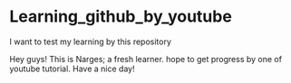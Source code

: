 # Learning_github_by_youtube
I want to test my learning by this repository

Hey guys! This is Narges; a fresh learner. hope to get progress by one of youtube tutorial. 
Have a nice day!

